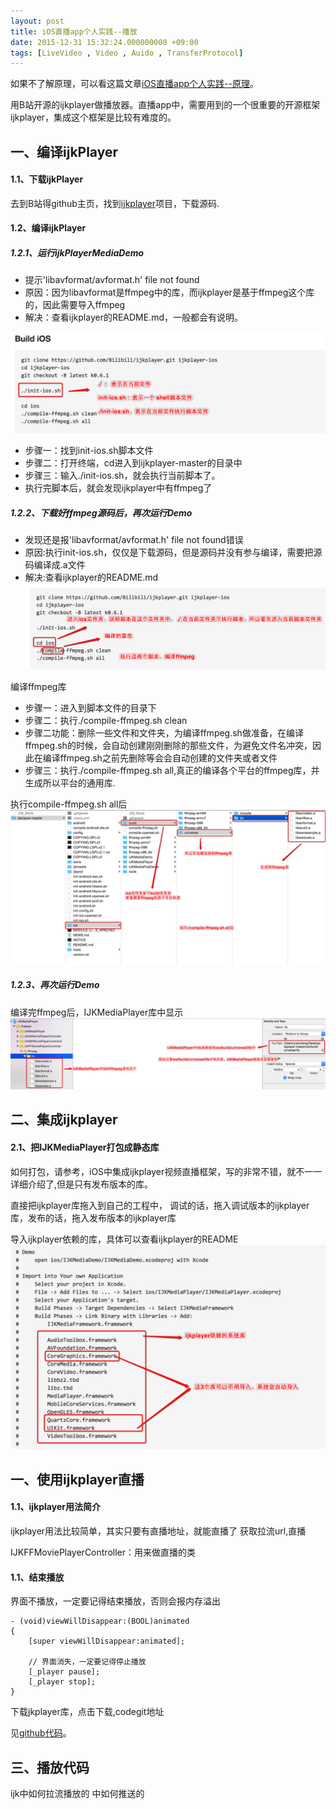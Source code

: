 ```yaml
---
layout: post
title: iOS直播app个人实践--播放
date: 2015-12-31 15:32:24.000000000 +09:00
tags: [LiveVideo , Video , Auido , TransferProtocol]
---
```


如果不了解原理，可以看这篇文章[iOS直播app个人实践--原理](http://garfieldlover.github.io/2015/12/iOS%E7%9B%B4%E6%92%ADapp%E4%B8%AA%E4%BA%BA%E5%AE%9E%E8%B7%B5-%E5%8E%9F%E7%90%86%E7%AF%87)。

用B站开源的ijkplayer做播放器。直播app中，需要用到的一个很重要的开源框架ijkplayer，集成这个框架是比较有难度的。

## 一、编译ijkPlayer
#### 1.1、下载ijkPlayer
去到B站得github主页，找到[ijkplayer](https://github.com/Bilibili/ijkplayer)项目，下载源码.

#### 1.2、编译ijkPlayer
##### 1.2.1、运行ijkPlayerMediaDemo
- 提示'libavformat/avformat.h' file not found
- 原因：因为libavformat是ffmpeg中的库，而ijkplayer是基于ffmpeg这个库的，因此需要导入ffmpeg
- 解决：查看ijkplayer的README.md，一般都会有说明。

![ijkPlayer](https://raw.githubusercontent.com/GarfieldLover/GarfieldLover.github.io/master/assets/postImages/304825-cca008e8e9f490e2.png)

- 步骤一：找到init-ios.sh脚本文件
- 步骤二：打开终端，cd进入到ijkplayer-master的目录中
- 步骤三：输入./init-ios.sh，就会执行当前脚本了。
- 执行完脚本后，就会发现ijkplayer中有ffmpeg了

##### 1.2.2、下载好ffmpeg源码后，再次运行Demo
- 发现还是报'libavformat/avformat.h' file not found错误
- 原因:执行init-ios.sh，仅仅是下载源码，但是源码并没有参与编译，需要把源码编译成.a文件
- 解决:查看ijkplayer的README.md
![nginx](https://raw.githubusercontent.com/GarfieldLover/GarfieldLover.github.io/master/assets/postImages/304825-be6a86d42b1b2b85.png)

编译ffmpeg库
- 步骤一：进入到脚本文件的目录下
- 步骤二：执行./compile-ffmpeg.sh clean
- 步骤二功能：删除一些文件和文件夹，为编译ffmpeg.sh做准备，在编译ffmpeg.sh的时候，会自动创建刚刚删除的那些文件，为避免文件名冲突，因此在编译ffmpeg.sh之前先删除等会会自动创建的文件夹或者文件
- 步骤三：执行./compile-ffmpeg.sh all,真正的编译各个平台的ffmpeg库，并生成所以平台的通用库.

执行compile-ffmpeg.sh all后
![nginx](https://raw.githubusercontent.com/GarfieldLover/GarfieldLover.github.io/master/assets/postImages/304825-550c2ed42b16519c.png)

##### 1.2.3、再次运行Demo
编译完ffmpeg后，IJKMediaPlayer库中显示
![nginx](https://raw.githubusercontent.com/GarfieldLover/GarfieldLover.github.io/master/assets/postImages/304825-b464482cec192c00.png)

## 二、集成ijkplayer
#### 2.1、把IJKMediaPlayer打包成静态库
如何打包，请参考，iOS中集成ijkplayer视频直播框架，写的非常不错，就不一一详细介绍了,但是只有发布版本的库。

直接把ijkplayer库拖入到自己的工程中，
调试的话，拖入调试版本的ijkplayer库，发布的话，拖入发布版本的ijkplayer库

导入ijkplayer依赖的库，具体可以查看ijkplayer的README
![nginx](https://raw.githubusercontent.com/GarfieldLover/GarfieldLover.github.io/master/assets/postImages/304825-2d968c96c6d49e14.png)

## 一、使用ijkplayer直播
#### 1.1、ijkplayer用法简介
ijkplayer用法比较简单，其实只要有直播地址，就能直播了
获取拉流url,直播

IJKFFMoviePlayerController：用来做直播的类

#### 1.1、结束播放
界面不播放，一定要记得结束播放，否则会报内存溢出


```
- (void)viewWillDisappear:(BOOL)animated
{
    [super viewWillDisappear:animated];

    // 界面消失，一定要记得停止播放
    [_player pause];
    [_player stop];
}
```
下载jkplayer库，点击下载,codegit地址

见[github代码](https://github.com/GarfieldLover/GLLoveLiveVideo)。

## 三、播放代码
ijk中如何拉流播放的 
中如何推送的
